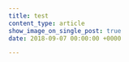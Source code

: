 ```yaml
---
title: test
content_type: article
show_image_on_single_post: true
date: 2018-09-07 00:00:00 +0000

---
```

